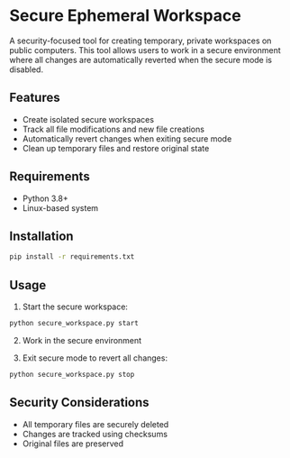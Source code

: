 # Secure Ephemeral Workspace

A security-focused tool for creating temporary, private workspaces on public computers. This tool allows users to work in a secure environment where all changes are automatically reverted when the secure mode is disabled.

## Features

- Create isolated secure workspaces
- Track all file modifications and new file creations
- Automatically revert changes when exiting secure mode
- Clean up temporary files and restore original state

## Requirements

- Python 3.8+
- Linux-based system

## Installation

```bash
pip install -r requirements.txt
```

## Usage

1. Start the secure workspace:
```bash
python secure_workspace.py start
```

2. Work in the secure environment

3. Exit secure mode to revert all changes:
```bash
python secure_workspace.py stop
```

## Security Considerations

- All temporary files are securely deleted
- Changes are tracked using checksums
- Original files are preserved 
